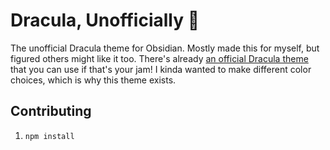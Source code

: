 # Dracula, Unofficially 🦇

The unofficial Dracula theme for Obsidian. Mostly made this for myself, but figured others might like it too. There's already [an official Dracula theme](https://github.com/dracula/obsidian) that you can use if that's your jam! I kinda wanted to make different color choices, which is why this theme exists.


## Contributing

1. `npm install`